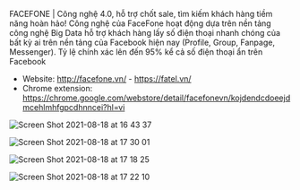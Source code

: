 FACEFONE | Công nghệ 4.0, hỗ trợ chốt sale, tìm kiếm khách hàng tiềm năng hoàn hảo!
Công nghệ của FaceFone hoạt động dựa trên nền tảng công nghệ Big Data hỗ trợ khách hàng lấy số điện thoại nhanh chóng của bất kỳ ai trên nền tảng của Facebook hiện nay (Profile, Group, Fanpage, Messenger). Tỷ lệ chính xác lên đến 95% kể cả số điện thoại ẩn trên Facebook

- Website: http://facefone.vn/ - https://fatel.vn/
- Chrome extension: https://chrome.google.com/webstore/detail/facefonevn/kojdendcdoeejdmcehlmhfgpcdhnncei?hl=vi


![Screen Shot 2021-08-18 at 16 43 37](https://user-images.githubusercontent.com/5404069/129876520-7c6a7770-8c67-450a-a5f8-741984df4a66.png)


![Screen Shot 2021-08-18 at 17 30 01](https://user-images.githubusercontent.com/5404069/129883274-7da61cdb-977f-4381-859d-d57797001679.png)


![Screen Shot 2021-08-18 at 17 18 25](https://user-images.githubusercontent.com/5404069/129882755-649c86d6-d2bf-4681-b0df-9aa76dc8445c.png)



![Screen Shot 2021-08-18 at 17 22 10](https://user-images.githubusercontent.com/5404069/129882776-9c4d245a-ac32-46b8-9458-b076e7442047.png)

